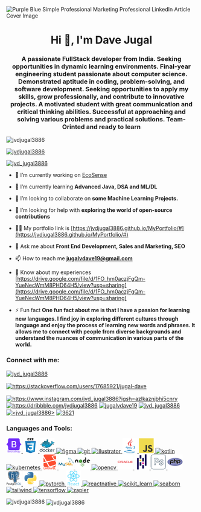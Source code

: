 ![Purple Blue Simple Professional Marketing Professional LinkedIn Article Cover Image](https://github.com/user-attachments/assets/7bec73a6-de25-42ce-9632-0cd95619fa5a)



<h1 align="center">Hi 👋, I'm Dave Jugal</h1>
<h3 align="center">A passionate FullStack developer from India. Seeking opportunities in dynamic learning environments. Final-year engineering student passionate about computer science. Demonstrated aptitude in coding, problem-solving, and software development. Seeking opportunities to apply my skills, grow professionally, and contribute to innovative projects. A motivated student with great communication and critical thinking abilities. Successful at approaching and solving various problems and practical solutions. Team-Orinted and ready to learn</h3>



<p align="left"> <img src="https://komarev.com/ghpvc/?username=jvdjugal3886&label=Profile%20views&color=0e75b6&style=flat" alt="jvdjugal3886" /> </p>

<p align="left"> <a href="https://github.com/ryo-ma/github-profile-trophy"><img src="https://github-profile-trophy.vercel.app/?username=jvdjugal3886" alt="jvdjugal3886" /></a> </p>

<p align="left"> <a href="https://twitter.com/jvd_jugal3886" target="blank"><img src="https://img.shields.io/twitter/follow/jvd_jugal3886?logo=twitter&style=for-the-badge" alt="jvd_jugal3886" /></a> </p>

- 🔭 I’m currently working on [EcoSense](#)

- 🌱 I’m currently learning **Advanced Java, DSA and ML/DL**

- 👯 I’m looking to collaborate on **some Machine Learning Projects.**

- 🤝 I’m looking for help with **exploring the world of open-source contributions**

- 👨‍💻 My portfolio link is [https://jvdjugal3886.github.io/MyPortfolio/#](https://jvdjugal3886.github.io/MyPortfolio/#)

- 💬 Ask me about **Front End Development, Sales and Marketing, SEO**

- 📫 How to reach me **jugalvdave19@gmail.com**

- 📄 Know about my experiences [https://drive.google.com/file/d/1FO_hm0aczjFgQm-YueNecWmM8PHD64H5/view?usp=sharing](https://drive.google.com/file/d/1FO_hm0aczjFgQm-YueNecWmM8PHD64H5/view?usp=sharing)

- ⚡ Fun fact **One fun fact about me is that I have a passion for learning new languages. I find joy in exploring different cultures through language and enjoy the process of learning new words and phrases. It allows me to connect with people from diverse backgrounds and understand the nuances of communication in various parts of the world.**

<h3 align="left">Connect with me:</h3>
<p align="left">
<a href="https://twitter.com/jvd_jugal3886" target="blank"><img align="center" src="https://raw.githubusercontent.com/rahuldkjain/github-profile-readme-generator/master/src/images/icons/Social/twitter.svg" alt="jvd_jugal3886" height="30" width="40" /></a>

<a href="https://stackoverflow.com/users/https://stackoverflow.com/users/17685921/jugal-dave" target="blank"><img align="center" src="https://raw.githubusercontent.com/rahuldkjain/github-profile-readme-generator/master/src/images/icons/Social/stack-overflow.svg" alt="https://stackoverflow.com/users/17685921/jugal-dave" height="30" width="40" /></a>

<a href="https://instagram.com/https://www.instagram.com/jvd_jugal3886?igsh=azlkaznjbhi5cnry" target="blank"><img align="center" src="https://raw.githubusercontent.com/rahuldkjain/github-profile-readme-generator/master/src/images/icons/Social/instagram.svg" alt="https://www.instagram.com/jvd_jugal3886?igsh=azlkaznjbhi5cnry" height="30" width="40" /></a>
<a href="https://dribbble.com/https://dribbble.com/jvdjugal3886" target="blank"><img align="center" src="https://raw.githubusercontent.com/rahuldkjain/github-profile-readme-generator/master/src/images/icons/Social/dribbble.svg" alt="https://dribbble.com/jvdjugal3886" height="30" width="40" /></a>
<a href="https://www.hackerrank.com/jugalvdave19" target="blank"><img align="center" src="https://raw.githubusercontent.com/rahuldkjain/github-profile-readme-generator/master/src/images/icons/Social/hackerrank.svg" alt="jugalvdave19" height="30" width="40" /></a>
<a href="https://www.leetcode.com/jvd_jugal3886" target="blank"><img align="center" src="https://raw.githubusercontent.com/rahuldkjain/github-profile-readme-generator/master/src/images/icons/Social/leet-code.svg" alt="jvd_jugal3886" height="30" width="40" /></a>
<a href="https://auth.geeksforgeeks.org/user/<jvd_jugal3886>" target="blank"><img align="center" src="https://raw.githubusercontent.com/rahuldkjain/github-profile-readme-generator/master/src/images/icons/Social/geeks-for-geeks.svg" alt="<jvd_jugal3886>" height="30" width="40" /></a>
<a href="https://discord.gg/3621" target="blank"><img align="center" src="https://raw.githubusercontent.com/rahuldkjain/github-profile-readme-generator/master/src/images/icons/Social/discord.svg" alt="3621" height="30" width="40" /></a>
</p>

<h3 align="left">Languages and Tools:</h3>
<p align="left">  <a href="https://getbootstrap.com" target="_blank" rel="noreferrer"> <img src="https://raw.githubusercontent.com/devicons/devicon/master/icons/bootstrap/bootstrap-plain-wordmark.svg" alt="bootstrap" width="40" height="40"/> </a> <a href="https://www.w3schools.com/css/" target="_blank" rel="noreferrer"> <img src="https://raw.githubusercontent.com/devicons/devicon/master/icons/css3/css3-original-wordmark.svg" alt="css3" width="40" height="40"/> </a> </a> <a href="https://www.docker.com/" target="_blank" rel="noreferrer"> <img src="https://raw.githubusercontent.com/devicons/devicon/master/icons/docker/docker-original-wordmark.svg" alt="docker" width="40" height="40"/> </a> <a href="https://www.figma.com/" target="_blank" rel="noreferrer"> <img src="https://www.vectorlogo.zone/logos/figma/figma-icon.svg" alt="figma" width="40" height="40"/> </a> <a href="https://git-scm.com/" target="_blank" rel="noreferrer"> <img src="https://www.vectorlogo.zone/logos/git-scm/git-scm-icon.svg" alt="git" width="40" height="40"/> </a> <a href="https://www.adobe.com/in/products/illustrator.html" target="_blank" rel="noreferrer"> <img src="https://www.vectorlogo.zone/logos/adobe_illustrator/adobe_illustrator-icon.svg" alt="illustrator" width="40" height="40"/> </a> <a href="https://www.java.com" target="_blank" rel="noreferrer"> <img src="https://raw.githubusercontent.com/devicons/devicon/master/icons/java/java-original.svg" alt="java" width="40" height="40"/> </a> <a href="https://developer.mozilla.org/en-US/docs/Web/JavaScript" target="_blank" rel="noreferrer"> <img src="https://raw.githubusercontent.com/devicons/devicon/master/icons/javascript/javascript-original.svg" alt="javascript" width="40" height="40"/> </a> <a href="https://kotlinlang.org" target="_blank" rel="noreferrer"> <img src="https://www.vectorlogo.zone/logos/kotlinlang/kotlinlang-icon.svg" alt="kotlin" width="40" height="40"/> </a> <a href="https://kubernetes.io" target="_blank" rel="noreferrer"> <img src="https://www.vectorlogo.zone/logos/kubernetes/kubernetes-icon.svg" alt="kubernetes" width="40" height="40"/> </a> <a href="https://laravel.com/" target="_blank" rel="noreferrer"> <img src="https://raw.githubusercontent.com/devicons/devicon/master/icons/laravel/laravel-plain-wordmark.svg" alt="laravel" width="40" height="40"/> </a> <a href="https://www.mysql.com/" target="_blank" rel="noreferrer"> <img src="https://raw.githubusercontent.com/devicons/devicon/master/icons/mysql/mysql-original-wordmark.svg" alt="mysql" width="40" height="40"/> </a><a href="https://nodejs.org" target="_blank" rel="noreferrer"> <img src="https://raw.githubusercontent.com/devicons/devicon/master/icons/nodejs/nodejs-original-wordmark.svg" alt="nodejs" width="40" height="40"/> </a> <a href="https://opencv.org/" target="_blank" rel="noreferrer"> <img src="https://www.vectorlogo.zone/logos/opencv/opencv-icon.svg" alt="opencv" width="40" height="40"/> </a> <a href="https://www.oracle.com/" target="_blank" rel="noreferrer"> <img src="https://raw.githubusercontent.com/devicons/devicon/master/icons/oracle/oracle-original.svg" alt="oracle" width="40" height="40"/> </a> <a href="https://pandas.pydata.org/" target="_blank" rel="noreferrer"> <img src="https://raw.githubusercontent.com/devicons/devicon/2ae2a900d2f041da66e950e4d48052658d850630/icons/pandas/pandas-original.svg" alt="pandas" width="40" height="40"/> </a> <a href="https://www.photoshop.com/en" target="_blank" rel="noreferrer"> <img src="https://raw.githubusercontent.com/devicons/devicon/master/icons/photoshop/photoshop-line.svg" alt="photoshop" width="40" height="40"/> </a> <a href="https://www.php.net" target="_blank" rel="noreferrer"> <img src="https://raw.githubusercontent.com/devicons/devicon/master/icons/php/php-original.svg" alt="php" width="40" height="40"/> </a> <a href="https://www.postgresql.org" target="_blank" rel="noreferrer"> <img src="https://raw.githubusercontent.com/devicons/devicon/master/icons/postgresql/postgresql-original-wordmark.svg" alt="postgresql" width="40" height="40"/> </a> <a href="https://www.python.org" target="_blank" rel="noreferrer"> <img src="https://raw.githubusercontent.com/devicons/devicon/master/icons/python/python-original.svg" alt="python" width="40" height="40"/> </a> <a href="https://pytorch.org/" target="_blank" rel="noreferrer"> <img src="https://www.vectorlogo.zone/logos/pytorch/pytorch-icon.svg" alt="pytorch" width="40" height="40"/> </a> <a href="https://reactjs.org/" target="_blank" rel="noreferrer"> <img src="https://raw.githubusercontent.com/devicons/devicon/master/icons/react/react-original-wordmark.svg" alt="react" width="40" height="40"/> </a> <a href="https://reactnative.dev/" target="_blank" rel="noreferrer"> <img src="https://reactnative.dev/img/header_logo.svg" alt="reactnative" width="40" height="40"/> </a> <a href="https://scikit-learn.org/" target="_blank" rel="noreferrer"> <img src="https://upload.wikimedia.org/wikipedia/commons/0/05/Scikit_learn_logo_small.svg" alt="scikit_learn" width="40" height="40"/> </a> <a href="https://seaborn.pydata.org/" target="_blank" rel="noreferrer"> <img src="https://seaborn.pydata.org/_images/logo-mark-lightbg.svg" alt="seaborn" width="40" height="40"/> </a> <a href="https://tailwindcss.com/" target="_blank" rel="noreferrer"> <img src="https://www.vectorlogo.zone/logos/tailwindcss/tailwindcss-icon.svg" alt="tailwind" width="40" height="40"/> </a> <a href="https://www.tensorflow.org" target="_blank" rel="noreferrer"> <img src="https://www.vectorlogo.zone/logos/tensorflow/tensorflow-icon.svg" alt="tensorflow" width="40" height="40"/> </a> <a href="https://zapier.com" target="_blank" rel="noreferrer"> <img src="https://www.vectorlogo.zone/logos/zapier/zapier-icon.svg" alt="zapier" width="40" height="40"/> </a> </p>

<p><img align="left" src="https://github-readme-stats.vercel.app/api/top-langs?username=jvdjugal3886&show_icons=true&locale=en&layout=compact" alt="jvdjugal3886" /></p>

<p>&nbsp;<img align="center" src="https://github-readme-stats.vercel.app/api?username=jvdjugal3886&show_icons=true&locale=en" alt="jvdjugal3886" /></p>
